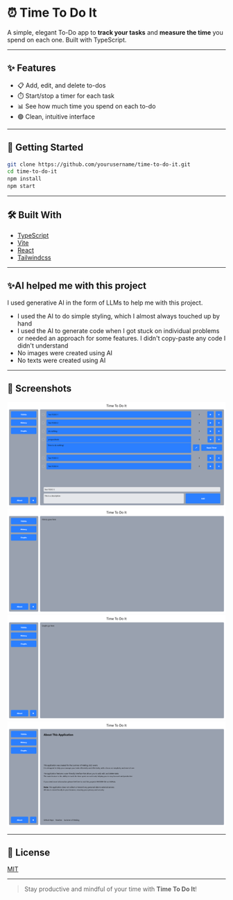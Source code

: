 # ⏰ Time To Do It

A simple, elegant To-Do app to **track your tasks** and **measure the time** you spend on each one. Built with TypeScript.

---

## ✨ Features

- 📋 Add, edit, and delete to-dos
- ⏱️ Start/stop a timer for each task
- 📊 See how much time you spend on each to-do
- 🟢 Clean, intuitive interface

---

## 🚀 Getting Started

```bash
git clone https://github.com/yourusername/time-to-do-it.git
cd time-to-do-it
npm install
npm start
```

---

## 🛠️ Built With

- [TypeScript](https://www.typescriptlang.org/)
- [Vite](https://vite.dev/)
- [React](https://react.dev/)
- [Tailwindcss](https://tailwindcss.com/)

---

## ✨AI helped me with this project

I used generative AI in the form of LLMs to help me with this project.

- I used the AI to do simple styling, which I almost always touched up by hand
- I used the AI to generate code when I got stuck on individual problems or needed an approach for some features. I didn't copy-paste any code I didn't understand
- No images were created using AI
- No texts were created using AI

---

## 📸 Screenshots

![TODOs Page](./screenshots/todos_page.png)
![History Page](./screenshots/history_page.png)
![Graphs Page](./screenshots/graphs_page.png)
![About Page](./screenshots/about_page.png)

---

## 📄 License

[MIT](./LICENSE.md)

---

> Stay productive and mindful of your time with **Time To Do It**!
